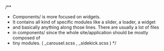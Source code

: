 /**
  *  Components/ is more focused on widgets.
  * It contains all kind of specific modules like a slider, a loader, a widget
  * and basically anything along those lines. There are usually a lot of files
  * in components/ since the whole site/application should be mostly composed of
  * tiny modules. ( _carousel.scss , _sidekick.scss )
  */

